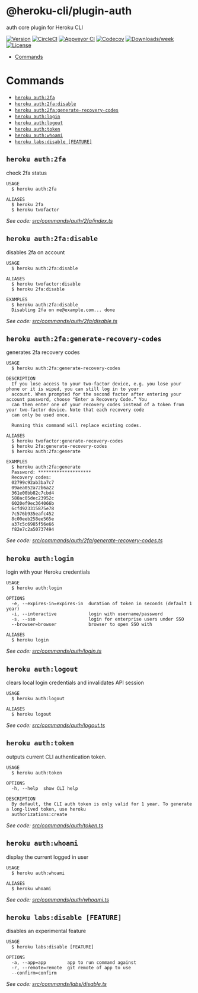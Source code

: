 @heroku-cli/plugin-auth
=======================

auth core plugin for Heroku CLI

[![Version](https://img.shields.io/npm/v/@heroku-cli/plugin-auth.svg)](https://npmjs.org/package/@heroku-cli/plugin-auth)
[![CircleCI](https://circleci.com/gh/heroku/heroku-cli-plugin-auth/tree/master.svg?style=shield)](https://circleci.com/gh/heroku/heroku-cli-plugin-auth/tree/master)
[![Appveyor CI](https://ci.appveyor.com/api/projects/status/github/heroku/heroku-cli-plugin-auth?branch=master&svg=true)](https://ci.appveyor.com/project/heroku/heroku-cli-plugin-auth/branch/master)
[![Codecov](https://codecov.io/gh/heroku/heroku-cli-plugin-auth/branch/master/graph/badge.svg)](https://codecov.io/gh/heroku/heroku-cli-plugin-auth)
[![Downloads/week](https://img.shields.io/npm/dw/@heroku-cli/plugin-auth.svg)](https://npmjs.org/package/@heroku-cli/plugin-auth)
[![License](https://img.shields.io/npm/l/@heroku-cli/plugin-auth.svg)](https://github.com/heroku/heroku-cli-plugin-auth/blob/master/package.json)

<!-- toc -->
* [Commands](#commands)
<!-- tocstop -->
# Commands
<!-- commands -->
* [`heroku auth:2fa`](#heroku-auth-2-fa)
* [`heroku auth:2fa:disable`](#heroku-auth-2-fadisable)
* [`heroku auth:2fa:generate-recovery-codes`](#heroku-auth-2-fagenerate-recovery-codes)
* [`heroku auth:login`](#heroku-authlogin)
* [`heroku auth:logout`](#heroku-authlogout)
* [`heroku auth:token`](#heroku-authtoken)
* [`heroku auth:whoami`](#heroku-authwhoami)
* [`heroku labs:disable [FEATURE]`](#heroku-labsdisable-feature)

## `heroku auth:2fa`

check 2fa status

```
USAGE
  $ heroku auth:2fa

ALIASES
  $ heroku 2fa
  $ heroku twofactor
```

_See code: [src/commands/auth/2fa/index.ts](https://github.com/heroku/cli/blob/v7.5.6/packages/auth/src/commands/auth/2fa/index.ts)_

## `heroku auth:2fa:disable`

disables 2fa on account

```
USAGE
  $ heroku auth:2fa:disable

ALIASES
  $ heroku twofactor:disable
  $ heroku 2fa:disable

EXAMPLES
  $ heroku auth:2fa:disable
  Disabling 2fa on me@example.com... done
```

_See code: [src/commands/auth/2fa/disable.ts](https://github.com/heroku/cli/blob/v7.5.6/packages/auth/src/commands/auth/2fa/disable.ts)_

## `heroku auth:2fa:generate-recovery-codes`

generates 2fa recovery codes

```
USAGE
  $ heroku auth:2fa:generate-recovery-codes

DESCRIPTION
  If you lose access to your two-factor device, e.g. you lose your phone or it is wiped, you can still log in to your 
  account. When prompted for the second factor after entering your account password, choose "Enter a Recovery Code.” You 
  can then enter one of your recovery codes instead of a token from your two-factor device. Note that each recovery code 
  can only be used once.

  Running this command will replace existing codes.

ALIASES
  $ heroku twofactor:generate-recovery-codes
  $ heroku 2fa:generate-recovery-codes
  $ heroku auth:2fa:generate

EXAMPLES
  $ heroku auth:2fa:generate
  Password: ********************
  Recovery codes:
  02799c92ab3ba7c7
  09aea052a72b6a22
  361e00bb82c7cbd4
  588ac05dec23952c
  6020ef9ec364066b
  6cfd923315875e78
  7c576b935eafc452
  8c00eeb258ee565e
  a37c5c6985f56e66
  f82e7c2a50737494
```

_See code: [src/commands/auth/2fa/generate-recovery-codes.ts](https://github.com/heroku/cli/blob/v7.5.6/packages/auth/src/commands/auth/2fa/generate-recovery-codes.ts)_

## `heroku auth:login`

login with your Heroku credentials

```
USAGE
  $ heroku auth:login

OPTIONS
  -e, --expires-in=expires-in  duration of token in seconds (default 1 year)
  -i, --interactive            login with username/password
  -s, --sso                    login for enterprise users under SSO
  --browser=browser            browser to open SSO with

ALIASES
  $ heroku login
```

_See code: [src/commands/auth/login.ts](https://github.com/heroku/cli/blob/v7.5.6/packages/auth/src/commands/auth/login.ts)_

## `heroku auth:logout`

clears local login credentials and invalidates API session

```
USAGE
  $ heroku auth:logout

ALIASES
  $ heroku logout
```

_See code: [src/commands/auth/logout.ts](https://github.com/heroku/cli/blob/v7.5.6/packages/auth/src/commands/auth/logout.ts)_

## `heroku auth:token`

outputs current CLI authentication token.

```
USAGE
  $ heroku auth:token

OPTIONS
  -h, --help  show CLI help

DESCRIPTION
  By default, the CLI auth token is only valid for 1 year. To generate a long-lived token, use heroku 
  authorizations:create
```

_See code: [src/commands/auth/token.ts](https://github.com/heroku/cli/blob/v7.5.6/packages/auth/src/commands/auth/token.ts)_

## `heroku auth:whoami`

display the current logged in user

```
USAGE
  $ heroku auth:whoami

ALIASES
  $ heroku whoami
```

_See code: [src/commands/auth/whoami.ts](https://github.com/heroku/cli/blob/v7.5.6/packages/auth/src/commands/auth/whoami.ts)_

## `heroku labs:disable [FEATURE]`

disables an experimental feature

```
USAGE
  $ heroku labs:disable [FEATURE]

OPTIONS
  -a, --app=app        app to run command against
  -r, --remote=remote  git remote of app to use
  --confirm=confirm
```

_See code: [src/commands/labs/disable.ts](https://github.com/heroku/cli/blob/v7.5.6/packages/auth/src/commands/labs/disable.ts)_
<!-- commandsstop -->
